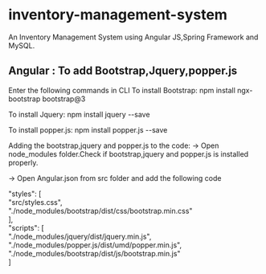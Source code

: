 # inventory-management-system
An Inventory Management System using Angular JS,Spring Framework and MySQL.

## Angular : To add Bootstrap,Jquery,popper.js

Enter the following commands in CLI
To install Bootstrap:
npm install ngx-bootstrap bootstrap@3

To install Jquery:
npm install jquery --save

To install popper.js:
npm install popper.js --save

Adding the bootstrap,jquery and popper.js to the code:
-> Open node_modules folder.Check if bootstrap,jquery and popper.js is installed properly.

-> Open Angular.json from src folder and add the following code

"styles": [  
        "src/styles.css",  
        "./node_modules/bootstrap/dist/css/bootstrap.min.css"  
        ],  
"scripts": [              
        "./node_modules/jquery/dist/jquery.min.js",  
        "./node_modules/popper.js/dist/umd/popper.min.js",  
        "./node_modules/bootstrap/dist/js/bootstrap.min.js"  
        ]   




